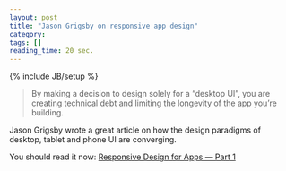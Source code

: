 ```yaml
---
layout: post
title: "Jason Grigsby on responsive app design"
category: 
tags: []
reading_time: 20 sec.
---
```

{% include JB/setup %}

> By making a decision to design solely for a “desktop UI”, you are creating technical debt and limiting the longevity of the app you’re building.

Jason Grigsby wrote a great article on how the design paradigms of desktop, tablet and phone UI are converging.

You should read it now: [Responsive Design for Apps — Part 1](http://blog.cloudfour.com/responsive-design-for-apps-part-1/)